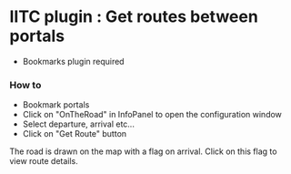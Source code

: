 # IITC plugin : Get routes between portals 

- Bookmarks plugin required

### How to

- Bookmark portals
- Click on "OnTheRoad" in InfoPanel to open the configuration window
- Select departure, arrival etc...
- Click on "Get Route" button

The road is drawn on the map with a flag on arrival. Click on this flag to view route details. 

